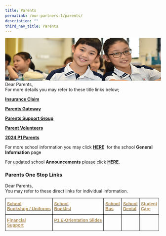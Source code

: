 ```yaml
---
title: Parents
permalink: /our-partners-1/parents/
description: ""
third_nav_title: Parents
---
```

![](/images/Website%20Banners%20Subpage/948x260%20masterhead%20-%20Our%20Partners3.jpg)
Dear Parents,  
For more details you may refer to these title links below;  
  

**[Insurance Claim](https://staging.d3ud1e33ljueqf.amplifyapp.com/our-partners-1/parents/insurance-claim/)**  

**[Parents Gateway](https://staging.d3ud1e33ljueqf.amplifyapp.com/our-partners-1/parents/parents-gateway/)**

**[Parents Support Group  
](https://staging.d3ud1e33ljueqf.amplifyapp.com/our-partners-1/parents/parents-support-group/)**

**[Parent Volunteers](https://staging.d3ud1e33ljueqf.amplifyapp.com/our-partners-1/parents/parent-volunteers/)**



**[2024 P1 Parents](https://staging.d3ud1e33ljueqf.amplifyapp.com/our-partners-1/parents/2024-p1-parents/)**

  
For more school information you may click&nbsp;[**HERE**](https://staging.d3ud1e33ljueqf.amplifyapp.com/about-pei-hwa/general-information/)&nbsp;&nbsp;for the school&nbsp;**General Information**&nbsp;page  
  
For updated school&nbsp;**Announcements**&nbsp;please click&nbsp;[**HERE**](https://staging.d3ud1e33ljueqf.amplifyapp.com/about-pei-hwa/general-information/announcement/).



### Parents One Stop Links

Dear Parents,  <br>
You may refer to these direct links for individual information.

<style type="text/css">
.tg  {border-collapse:collapse;border-spacing:0;}
.tg td{border-color:black;border-style:solid;border-width:1px;font-family:Arial, sans-serif;font-size:14px;
  overflow:hidden;padding:10px 5px;word-break:normal;}
.tg th{border-color:black;border-style:solid;border-width:1px;font-family:Arial, sans-serif;font-size:14px;
  font-weight:normal;overflow:hidden;padding:10px 5px;word-break:normal;}
.tg .tg-ftem{background-color:#FFF;color:#B29059;font-weight:bold;text-align:left;text-decoration:underline;vertical-align:top}
.tg .tg-w2ax{color:#B29059;font-weight:bold;text-align:left;vertical-align:top}
.tg .tg-0lax{text-align:left;vertical-align:top}
</style>
<table class="tg">
<thead>
  <tr>
    <th class="tg-w2ax"><a href="https://staging.d3ud1e33ljueqf.amplifyapp.com/about-pei-hwa/school-service-providers/school-bookshop-uniforms/"><span style="text-decoration:none;color:#B29059">School</span></a><br><a href="https://staging.d3ud1e33ljueqf.amplifyapp.com/about-pei-hwa/school-service-providers/school-bookshop-uniforms/"><span style="text-decoration:none;color:#B29059">Bookshop / Uniforms    </span></a></th>
    <th class="tg-0lax"><a href="https://staging.d3ud1e33ljueqf.amplifyapp.com/about-pei-hwa/general-information/school-booklist/" target="_blank" rel="noopener noreferrer"><span style="font-weight:700;font-style:normal;text-decoration:none;color:#B29059">School</span></a><br><a href="https://staging.d3ud1e33ljueqf.amplifyapp.com/about-pei-hwa/general-information/school-booklist/" target="_blank" rel="noopener noreferrer"><span style="font-weight:700;font-style:normal;text-decoration:none;color:#B29059">Booklist</span></a></th>
    <th class="tg-0lax"><a href="https://staging.d3ud1e33ljueqf.amplifyapp.com/about-pei-hwa/school-service-providers/school-bus/" target="_blank" rel="noopener noreferrer"><span style="font-weight:700;font-style:normal;text-decoration:none;color:#B29059">School</span></a><br><a href="https://staging.d3ud1e33ljueqf.amplifyapp.com/about-pei-hwa/school-service-providers/school-bus/" target="_blank" rel="noopener noreferrer"><span style="font-weight:700;font-style:normal;text-decoration:none;color:#B29059">Bus</span></a></th>
    <th class="tg-0lax"><a href="https://staging.d3ud1e33ljueqf.amplifyapp.com/about-pei-hwa/school-service-providers/school-dental-clinic/" target="_blank" rel="noopener noreferrer"><span style="font-weight:700;font-style:normal;text-decoration:none;color:#B29059">School</span></a><br><a href="https://staging.d3ud1e33ljueqf.amplifyapp.com/about-pei-hwa/school-service-providers/school-dental-clinic/" target="_blank" rel="noopener noreferrer"><span style="font-weight:700;font-style:normal;text-decoration:none;color:#B29059">Dental</span></a></th>
    <th class="tg-0lax"><a href="https://staging.d3ud1e33ljueqf.amplifyapp.com/about-pei-hwa/school-service-providers/student-care-centre/" target="_blank" rel="noopener noreferrer"><span style="font-weight:700;font-style:normal;text-decoration:underline;color:#B29059">Student</span></a><br><a href="https://staging.d3ud1e33ljueqf.amplifyapp.com/about-pei-hwa/school-service-providers/student-care-centre/" target="_blank" rel="noopener noreferrer"><span style="font-weight:700;font-style:normal;text-decoration:underline;color:#B29059">Care</span></a></th>
  </tr>
</thead>
<tbody>
  <tr>
    <td class="tg-0lax"><a href="https://staging.d3ud1e33ljueqf.amplifyapp.com/about-pei-hwa/general-information/financial-support/" target="_blank" rel="noopener noreferrer"><span style="font-weight:700;font-style:normal;text-decoration:underline;color:#B29059">Financial</span></a><br><a href="https://staging.d3ud1e33ljueqf.amplifyapp.com/about-pei-hwa/general-information/financial-support/" target="_blank" rel="noopener noreferrer"><span style="font-weight:700;font-style:normal;text-decoration:underline;color:#B29059">Support</span></a></td>
    <td class="tg-ftem"><a href="https://staging.d3ud1e33ljueqf.amplifyapp.com/our-partners-1/parents/p1-e-orientation/" target="_blank" rel="noopener noreferrer"><span style="font-weight:700;font-style:normal;text-decoration:none;color:#B29059">P1 E-Orientation Slides</span></a></td>
    <td class="tg-0lax"></td>
    <td class="tg-0lax"></td>
    <td class="tg-0lax"></td>
  </tr>
</tbody>
</table>